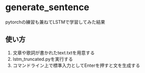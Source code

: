 # generate_sentence
pytorchの練習も兼ねてLSTMで学習してみた結果

## 使い方
1. 文章や歌詞が書かれたtext.txtを用意する
2. lstm_truncated.pyを実行する
3. コマンドライン上で標準入力としてEnterを押すと文を生成する
